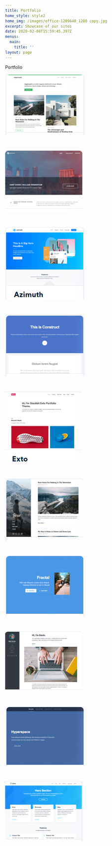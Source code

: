 ```yaml
---
title: Portfolio
home_style: style2
home_img: /images/office-1209640_1280 copy.jpg
excerpt: Showcase of our sites
date: 2020-02-08T15:59:45.397Z
menus:
  main:
    title: ''
layout: page
---
```



Portfolio

![](/images/ampersand.png)

<br>

![](/images/archtetype.png)

<br>

![](/images/azimuth.png)

<br>

![](/images/construct.png)

<br>

![](/images/exto.png)

<br>

![](/images/fjord.png)

<br>

![](/images/fractal.png)

<br>

![](/images/fresh.png)

<br>

![](/images/hyperspace.png)

<br>

![](/images/libris.png)
